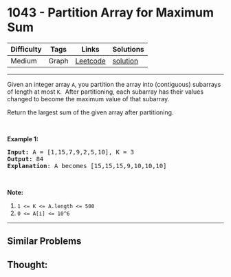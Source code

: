 # 1043 - Partition Array for Maximum Sum

Difficulty  | Tags | Links | Solutions
----------- | ---- | ----- | -----
Medium | Graph | [Leetcode](https://leetcode.com/problems/partition-array-for-maximum-sum) | [solution](https://leetcode.com/problems/partition-array-for-maximum-sum/solution/)


-----------

<p>Given an integer array <code>A</code>, you partition the array into (contiguous) subarrays of length at most <code>K</code>.&nbsp; After partitioning, each subarray has their values changed to become the maximum value of that subarray.</p>

<p>Return the largest sum of the given array after partitioning.</p>

<p>&nbsp;</p>

<p><strong>Example 1:</strong></p>

<pre>
<strong>Input: </strong>A = <span id="example-input-1-1">[1,15,7,9,2,5,10]</span>, K = <span id="example-input-1-2">3</span>
<strong>Output: </strong><span id="example-output-1">84
</span><strong>Explanation</strong>: A becomes [15,15,15,9,10,10,10]</pre>

<p>&nbsp;</p>

<p><strong>Note:</strong></p>

<ol>
	<li><code>1 &lt;= K &lt;= A.length&nbsp;&lt;= 500</code></li>
	<li><code>0 &lt;= A[i] &lt;= 10^6</code></li>
</ol>


-----------


## Similar Problems




## Thought:
